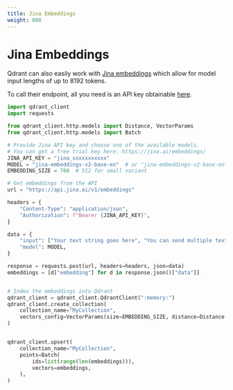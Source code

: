 ```yaml
---
title: Jina Embeddings
weight: 800
---
```


# Jina Embeddings

Qdrant can also easily work with [Jina embeddings](https://jina.ai/embeddings/) which allow for model input lengths of up to 8192 tokens.

To call their endpoint, all you need is an API key obtainable [here](https://jina.ai/embeddings/).

```python
import qdrant_client
import requests

from qdrant_client.http.models import Distance, VectorParams
from qdrant_client.http.models import Batch

# Provide Jina API key and choose one of the available models.
# You can get a free trial key here: https://jina.ai/embeddings/
JINA_API_KEY = "jina_xxxxxxxxxxx"
MODEL = "jina-embeddings-v2-base-en"  # or "jina-embeddings-v2-base-en"
EMBEDDING_SIZE = 768  # 512 for small variant

# Get embeddings from the API
url = "https://api.jina.ai/v1/embeddings"

headers = {
    "Content-Type": "application/json",
    "Authorization": f"Bearer {JINA_API_KEY}",
}

data = {
    "input": ["Your text string goes here", "You can send multiple texts"],
    "model": MODEL,
}

response = requests.post(url, headers=headers, json=data)
embeddings = [d["embedding"] for d in response.json()["data"]]


# Index the embeddings into Qdrant
qdrant_client = qdrant_client.QdrantClient(":memory:")
qdrant_client.create_collection(
    collection_name="MyCollection",
    vectors_config=VectorParams(size=EMBEDDING_SIZE, distance=Distance.DOT),
)


qdrant_client.upsert(
    collection_name="MyCollection",
    points=Batch(
        ids=list(range(len(embeddings))),
        vectors=embeddings,
    ),
)

```

